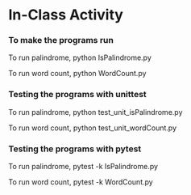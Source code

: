 # In-Class Activity

### To make the programs run 
To run palindrome, python IsPalindrome.py

To run word count, python WordCount.py

### Testing the programs with unittest
To run palindrome, python test_unit_isPalindrome.py 

To run word count, python test_unit_wordCount.py

### Testing the programs with pytest
To run palindrome, pytest -k IsPalindrome.py 

To run word count, pytest -k WordCount.py
